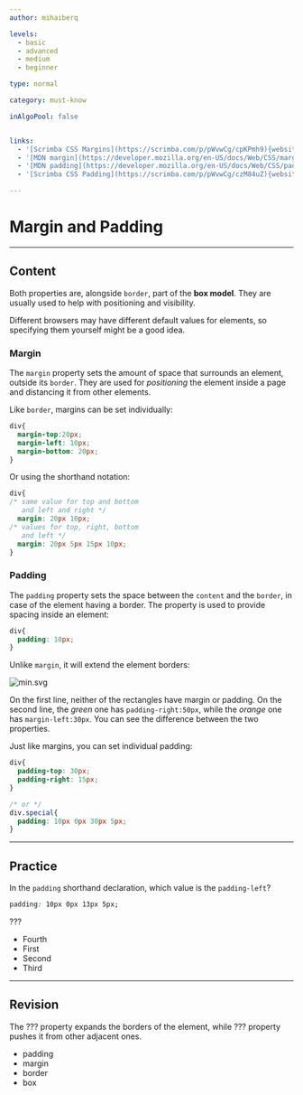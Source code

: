 ```yaml
---
author: mihaiberq

levels:
  - basic
  - advanced
  - medium
  - beginner

type: normal

category: must-know

inAlgoPool: false


links:
  - '[Scrimba CSS Margins](https://scrimba.com/p/pWvwCg/cpKPmh9){website}'
  - '[MDN margin](https://developer.mozilla.org/en-US/docs/Web/CSS/margin){documentation}'
  - '[MDN padding](https://developer.mozilla.org/en-US/docs/Web/CSS/padding){documentation}'
  - '[Scrimba CSS Padding](https://scrimba.com/p/pWvwCg/czM84uZ){website}'

---
```


# Margin and Padding

---
## Content

Both properties are, alongside `border`, part of the **box model**. They are usually used to help with positioning and visibility.

Different browsers may have different default values for elements, so specifying them yourself might be a good idea.

### Margin
The `margin` property sets the amount of space that surrounds an element, outside its `border`. They are used for *positioning* the element inside a page and distancing it from other elements. 

Like `border`, margins can be set individually:
```css
div{ 
  margin-top:20px;
  margin-left: 10px;
  margin-bottom: 20px;
}
```
Or using the shorthand notation:
```css
div{
/* same value for top and bottom
   and left and right */
  margin: 20px 10px;
/* values for top, right, bottom 
   and left */
  margin: 20px 5px 15px 10px;
}
```

### Padding

The `padding` property sets the space between the `content` and the `border`, in case of the element having a border. The property is used to provide spacing inside an element:
```css
div{
  padding: 10px;
}
```
Unlike `margin`, it will extend the element borders:

![min.svg](%3Csvg%20height=%22auto%22%20viewBox=%220%200%20810%20310%22%20xmlns=%22http://www.w3.org/2000/svg%22%20version=%221.2%22%20baseProfile=%22tiny%22%3E%3Cdesc%3ECreated%20by%20HiQPdf%3C/desc%3E%3Cg%20fill=%22none%22%20stroke=%22#000%22%20fill-rule=%22evenodd%22%20stroke-linecap=%22square%22%20stroke-linejoin=%22bevel%22%3E%3Cpath%20d=%22M8%208h800v300H8V8%22%20fill=%22#596193%22%20stroke=%22none%22/%3E%3Ctext%20stroke=%22none%22%20x=%22212%22%20y=%22112%22%20font-family=%22Arial%22%20font-size=%2225%22%20font-weight=%22400%22%20fill=%22#fff%22%3E%3C/text%3E%3Ctext%20stroke=%22none%22%20x=%22423%22%20y=%22112%22%20font-family=%22Arial%22%20font-size=%2225%22%20font-weight=%22400%22%20fill=%22#fff%22%3E%3C/text%3E%3Cpath%20d=%22M208%2041h204v104H208V41%22%20fill=%22#3ed715%22%20stroke=%22none%22/%3E%3Cpath%20d=%22M208%2041h204v2H208v-2M208%20143h204v2H208v-2%22%20fill=%22#fff%22%20stroke=%22none%22/%3E%3Cpath%20d=%22M208%2041h2v104h-2V41M410%2041h2v104h-2V41%22%20fill=%22#fff%22%20stroke=%22none%22/%3E%3Cpath%20d=%22M419%2041h204v104H419V41%22%20fill=%22#ff4500%22%20stroke=%22none%22/%3E%3Cpath%20d=%22M419%2041h204v2H419v-2M419%20143h204v2H419v-2%22%20fill=%22#fff%22%20stroke=%22none%22/%3E%3Cpath%20d=%22M419%2041h2v104h-2V41M621%2041h2v104h-2V41%22%20fill=%22#fff%22%20stroke=%22none%22/%3E%3Cpath%20d=%22M210%20176h254v104H210V176%22%20fill=%22#3ed715%22%20stroke=%22none%22/%3E%3Cpath%20d=%22M210%20176h254v2H210v-2M210%20278h254v2H210v-2%22%20fill=%22#fff%22%20stroke=%22none%22/%3E%3Cpath%20d=%22M210%20176h2v104h-2V176M462%20176h2v104h-2V176%22%20fill=%22#fff%22%20stroke=%22none%22/%3E%3Cpath%20d=%22M498%20173h204v104H498V173%22%20fill=%22#ff4500%22%20stroke=%22none%22/%3E%3Cpath%20d=%22M498%20173h204v2H498v-2M498%20275h204v2H498v-2%22%20fill=%22#fff%22%20stroke=%22none%22/%3E%3Cpath%20d=%22M498%20173h2v104h-2V173M700%20173h2v104h-2V173%22%20fill=%22#fff%22%20stroke=%22none%22/%3E%3C/g%3E%3C/svg%3E)

On the first line, neither of the rectangles have margin or padding. On the second line, the *green* one has `padding-right:50px`, while the *orange* one has `margin-left:30px`. You can see the difference between the two properties.

Just like margins, you can set individual padding:
```css
div{
  padding-top: 30px;
  padding-right: 15px;
}

/* or */
div.special{
  padding: 10px 0px 30px 5px;
}
```

---
## Practice

In the `padding` shorthand declaration, which value is the `padding-left`?
```css
padding: 10px 0px 13px 5px;
```
???


* Fourth 
* First
* Second
* Third

---
## Revision

The ??? property expands the borders of the element, while ??? property pushes it from other adjacent ones.


* padding
* margin
* border
* box

